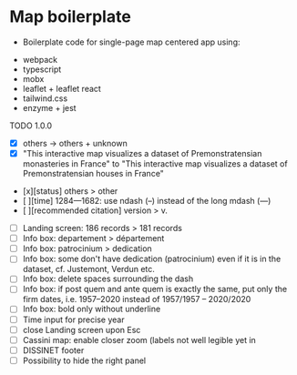 # Map boilerplate

- Boilerplate code for single-page map centered app using:

* webpack
* typescript
* mobx
* leaflet + leaflet react
* tailwind.css
* enzyme + jest

TODO 1.0.0

- [x] others -> others + unknown
- [x] "This interactive map visualizes a dataset of Premonstratensian monasteries in France" to "This interactive map visualizes a dataset of Premonstratensian houses in France"
- [x][status] others > other
- [ ][time] 1284—1682: use ndash (–) instead of the long mdash (—)
- [ ][recommended citation] version > v.
- [ ] Landing screen: 186 records > 181 records
- [ ] Info box: departement > département
- [ ] Info box: patrocinium > dedication
- [ ] Info box: some don't have dedication (patrocinium) even if it is in the dataset, cf. Justemont, Verdun etc.
- [ ] Info box: delete spaces surrounding the dash
- [ ] Info box: if post quem and ante quem is exactly the same, put only the firm dates, i.e. 1957–2020 instead of 1957/1957 – 2020/2020
- [ ] Info box: bold only without underline
- [ ] Time input for precise year
- [ ] close Landing screen upon Esc
- [ ] Cassini map: enable closer zoom (labels not well legible yet in
- [ ] DISSINET footer
- [ ] Possibility to hide the right panel
